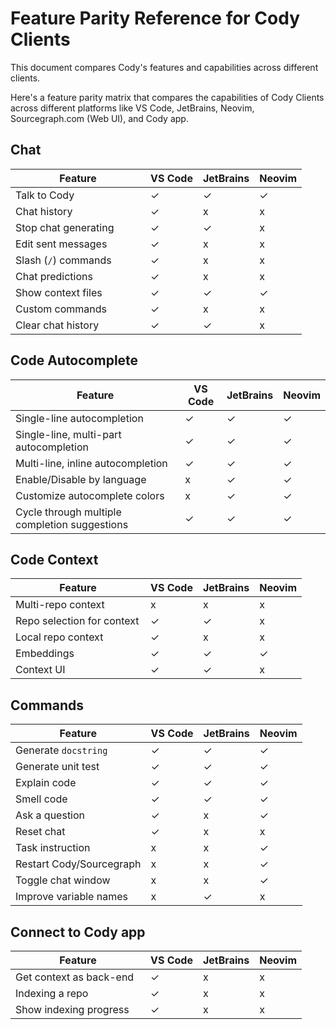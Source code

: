 <style>

.th:first-child,
td:first-child {
   min-width: 200px;
}

.markdown-body table thead tr{
  border-top:0;
}

.markdown-body table th, .markdown-body table td {
    text-align: left;
    vertical-align: baseline;
    padding: 0.5714286em;
}

.markdown-body table tr:nth-child(2n) {
  background: unset;
}

.markdown-body table th, .markdown-body table td {
    border: none;
}
</style>

# Feature Parity Reference for Cody Clients

<p class="subtitle">This document compares Cody's features and capabilities across different clients.
</p>

Here's a feature parity matrix that compares the capabilities of Cody Clients across different platforms like VS Code, JetBrains, Neovim, Sourcegraph.com (Web UI), and Cody app.

## Chat

| **Feature**               | **VS Code** | **JetBrains** | **Neovim** |
|-------------------------|---------|-----------|--------|
| Talk to Cody     |    ✓    |     ✓     |   ✓    |
| Chat history     |    ✓    |     x     |   x    |
| Stop chat generating     |    ✓    |     ✓     |   x    |
| Edit sent messages     |    ✓    |     x     |   x    |
| Slash (`/`) commands     |    ✓    |     x     |   x   |
| Chat predictions     |    ✓    |     x     |   x   |
| Show context files     |    ✓    |     ✓     |   ✓    |
| Custom commands     |    ✓    |     x     |   x   |
| Clear chat history     |    ✓    |     ✓     |   x    |

## Code Autocomplete

| **Feature**               | **VS Code** | **JetBrains** | **Neovim** |
|-------------------------|---------|-----------|--------|
| Single-line autocompletion     |    ✓    |     ✓     |   ✓    |
| Single-line, multi-part autocompletion     |    ✓    |     ✓     |   ✓    |
| Multi-line, inline autocompletion     |    ✓    |     ✓     |   ✓    |
| Enable/Disable by language     |    x    |     ✓     |   ✓    |
| Customize autocomplete colors     |    x    |     ✓     |   ✓    |
| Cycle through multiple completion suggestions     |    ✓    |     ✓     |   ✓    |

## Code Context

| **Feature**               | **VS Code** | **JetBrains** | **Neovim** |
|-------------------------|---------|-----------|--------|
| Multi-repo context     |    x    |     x     |   x    |
| Repo selection for context     |    ✓    |     ✓     |   x    |
| Local repo context     |    ✓    |     x     |   x    |
| Embeddings     |    ✓    |     ✓     |   ✓    |
| Context UI     |    ✓    |     ✓     |   x    |

## Commands

| **Feature**               | **VS Code** | **JetBrains** | **Neovim** |
|-------------------------|---------|-----------|--------|
| Generate `docstring`     |    ✓    |     ✓     |   ✓    |
| Generate unit test     |    ✓    |     ✓     |   ✓    |
| Explain code     |    ✓    |     ✓     |   ✓    |
| Smell code     |    ✓    |     ✓     |   ✓    |
| Ask a question     |    ✓    |     x     |   ✓    |
| Reset chat     |    ✓    |     x     |   x    |
| Task instruction     |    x    |     x     |   ✓    |
| Restart Cody/Sourcegraph     |    x    |     x     |   ✓    |
| Toggle chat window     |    x    |     x     |   ✓    |
| Improve variable names     |    x    |     ✓     |   x    |

## Connect to Cody app

| **Feature**               | **VS Code** | **JetBrains** | **Neovim** |
|-------------------------|---------|-----------|--------|
| Get context as back-end     |    ✓    |     x     |   x    |
| Indexing a repo     |    ✓    |     x     |   x    |
| Show indexing progress     |    ✓    |     x     |   x    |
